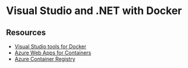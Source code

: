 # Visual Studio and .NET with Docker

## Resources

- [Visual Studio tools for Docker](https://docs.microsoft.com/aspnet/core/host-and-deploy/docker/visual-studio-tools-for-docker)
- [Azure Web Apps for Containers](https://azure.microsoft.com/services/app-service/containers/)
- [Azure Container Registry](https://azure.microsoft.com/en-us/services/container-registry/)
